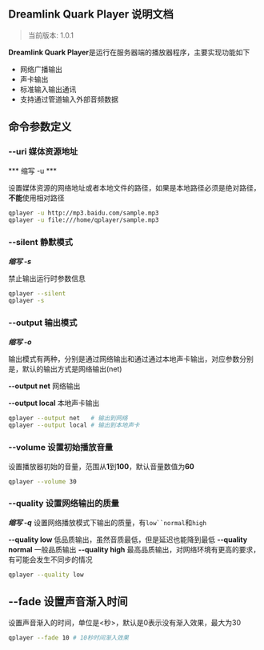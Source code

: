 Dreamlink Quark Player 说明文档
------------------------------

> 当前版本: 1.0.1

**Dreamlink Quark Player**是运行在服务器端的播放器程序，主要实现功能如下

- 网络广播输出
- 声卡输出
- 标准输入输出通讯
- 支持通过管道输入外部音频数据


## 命令参数定义

### --uri 媒体资源地址
*** 缩写 -u ***

设置媒体资源的网络地址或者本地文件的路径，如果是本地路径必须是绝对路径，**不能**使用相对路径

```bash
qplayer -u http://mp3.baidu.com/sample.mp3
qplayer -u file:///home/qplayer/sample.mp3
```

### --silent 静默模式
***缩写 -s***

禁止输出运行时参数信息
```bash
qplayer --silent
qplayer -s
```
### --output 输出模式
***缩写 -o***

输出模式有两种，分别是通过网络输出和通过通过本地声卡输出，对应参数分别是，默认的输出方式是网络输出(net)

**--output net** 网络输出

**--output local** 本地声卡输出

```bash
qplayer --output net   # 输出到网络
qplayer --output local # 输出到本地声卡
```

### --volume 设置初始播放音量

设置播放器初始的音量，范围从**1**到**100**，默认音量数值为**60**

```bash
qplayer --volume 30
```

### --quality 设置网络输出的质量
***缩写 -q***
设置网络播放模式下输出的质量，有`low``normal`和`high`

**--quality low** 低品质输出，虽然音质最低，但是延迟也能降到最低
**--quality normal** 一般品质输出
**--quality high** 最高品质输出，对网络环境有更高的要求，有可能会发生不同步的情况

```bash
qplayer --quality low
```

## --fade 设置声音渐入时间

设置声音渐入的时间，单位是<秒>，默认是0表示没有渐入效果，最大为30

```bash
qplayer --fade 10 # 10秒时间渐入效果
```
